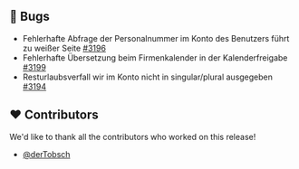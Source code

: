## 🐞 Bugs

- Fehlerhafte Abfrage der Personalnummer im Konto des Benutzers führt zu weißer Seite [#3196](https://github.com/synyx/urlaubsverwaltung/issues/3196)
- Fehlerhafte Übersetzung beim Firmenkalender in der Kalenderfreigabe [#3199](https://github.com/synyx/urlaubsverwaltung/issues/3199)
- Resturlaubsverfall wir im Konto nicht in singular/plural ausgegeben [#3194](https://github.com/synyx/urlaubsverwaltung/issues/3194)

## ❤️ Contributors

We'd like to thank all the contributors who worked on this release!

- [@derTobsch](https://github.com/derTobsch)
